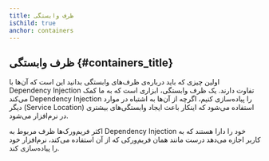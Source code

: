 ```yaml
---
title: ظرف وابستگی
isChild: true
anchor: containers
---
```


## ظرف وابستگی {#containers_title}

اولین چیزی که باید درباره‌ی ظرف‌های وابستگی بدانید این است که آن‌ها با Dependency Injection تفاوت دارند. یک ظرف وابستگی، ابزاری است که به ما کمک می‌کند Dependency Injection را پیاده‌سازی کنیم، اگرچه از آن‌ها به اشتباه در موارد دیگر (Service Location) استفاده می‌شود که اینکار باعث ایجاد وابستگی‌های بیشتری در نرم‌افزار می‌شود.

اکثر فریم‌ورک‌ها ظرف مربوط به Dependency Injection خود را دارا هستند که به کاربر اجازه می‌دهد درست مانند همان فریم‌ورکی که از آن استفاده می‌کند، نرم‌افزار خود را پیاده‌سازی کند.

